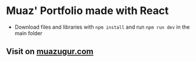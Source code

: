 # Muaz' Portfolio made with React
- Download files and libraries with `npm install` and run `npm run dev` in the main folder

## Visit on [muazugur.com](https://www.muazugur.com)